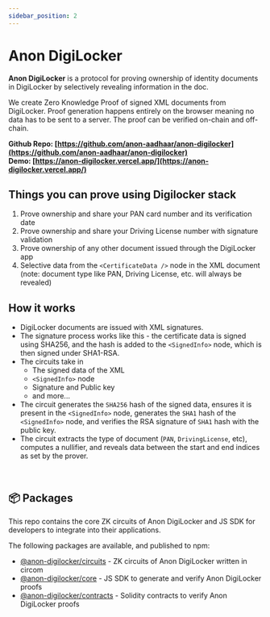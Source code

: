 ```yaml
---
sidebar_position: 2
---
```


# Anon DigiLocker 

**Anon DigiLocker** is a protocol for proving ownership of identity documents in DigiLocker by selectively revealing information in the doc.

We create Zero Knowledge Proof of signed XML documents from DigiLocker. Proof generation happens entirely on the browser meaning no data has to be sent to a server. The proof can be verified on-chain and off-chain.

**Github Repo: [https://github.com/anon-aadhaar/anon-digilocker](https://github.com/anon-aadhaar/anon-digilocker)** <br/>
**Demo: [https://anon-digilocker.vercel.app/](https://anon-digilocker.vercel.app/)**

## Things you can prove using Digilocker stack

1. Prove ownership and share your PAN card number and its verification date
2. Prove ownership and share your Driving License number with signature validation
3. Prove ownership of any other document issued through the DigiLocker app
4. Selective data from the `<CertificateData />` node in the XML document (note: document type like PAN, Driving License, etc. will always be revealed)

## How it works

- DigiLocker documents are issued with XML signatures.
- The signature process works like this - the certificate data is signed using SHA256, and the hash is added to the `<SignedInfo>` node, which is then signed under SHA1-RSA.
- The circuits take in
  - The signed data of the XML
  - `<SignedInfo>` node
  - Signature and Public key
  - and more...
- The circuit generates the `SHA256` hash of the signed data, ensures it is present in the `<SignedInfo>` node, generates the `SHA1` hash of the `<SignedInfo>` node, and verifies the RSA signature of `SHA1` hash with the public key.
- The circuit extracts the type of document (`PAN`, `DrivingLicense`, etc), computes a nullifier, and reveals data between the start and end indices as set by the prover.

<br />

## 📦 Packages

This repo contains the core ZK circuits of Anon DigiLocker and JS SDK for developers to integrate into their applications. 

The following packages are available, and published to npm:

- [@anon-digilocker/circuits](https://github.com/anon-aadhaar/anon-digilocker/tree/main/packages/circuits) - ZK circuits of Anon DigiLocker written in circom
- [@anon-digilocker/core](https://github.com/anon-aadhaar/anon-digilocker/tree/main/packages/core) - JS SDK to generate and verify Anon DigiLocker proofs
- [@anon-digilocker/contracts](https://github.com/anon-aadhaar/anon-digilocker/tree/main/packages/contracts/) - Solidity contracts to verify Anon DigiLocker proofs